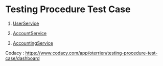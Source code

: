 # Testing Procedure Test Case

1. [UserService](./userStories/userService/README.md)

2. [AccountService](./userStories/accountService/README.md)

3. [AccountingService](./userStories/accountingService/README.md)

Codacy : https://www.codacy.com/app/oterrien/testing-procedure-test-case/dashboard

